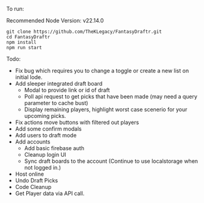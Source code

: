 To run:

Recommended Node Version: v22.14.0 
```
git clone https://github.com/TheKLegacy/FantasyDraftr.git
cd FantasyDraftr
npm install
npm run start
```

Todo:
- Fix bug which requires you to change a toggle or create a new list on initial lode. 
- Add sleeper integrated draft board
    - Modal to provide link or id of draft
    - Poll api request to get picks that have been made (may need a query parameter to cache bust)
    - Display remaining players, highlight worst case scenerio for your upcoming picks. 
- Fix actions move buttons with filtered out players
- Add some confirm modals
- Add users to draft mode
- Add accounts
    - Add basic firebase auth
    - Cleanup login UI
    - Sync draft boards to the account (Continue to use localstorage when not logged in.)
- Host online
- Undo Draft Picks
- Code Cleanup
- Get Player data via API call.
